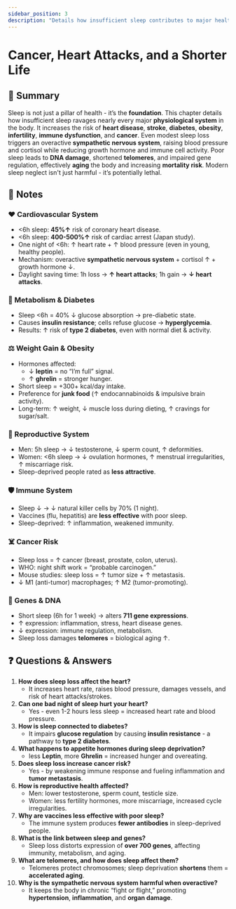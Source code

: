 ```yaml
---
sidebar_position: 3
description: "Details how insufficient sleep contributes to major health problems like cardiovascular disease, obesity, diabetes, and even cancer."
---
```


# Cancer, Heart Attacks, and a Shorter Life

## 🧠 Summary

Sleep is not just a pillar of health - it’s the **foundation**.
This chapter details how insufficient sleep ravages nearly every major **physiological system** in the body.
It increases the risk of **heart disease**, **stroke**, **diabetes**, **obesity**, **infertility**, **immune dysfunction**, and **cancer**.
Even modest sleep loss triggers an overactive **sympathetic nervous system**, raising blood pressure and cortisol while reducing growth hormone and immune cell activity.
Poor sleep leads to **DNA damage**, shortened **telomeres**, and impaired gene regulation, effectively **aging** the body and increasing **mortality risk**.
Modern sleep neglect isn't just harmful - it’s potentially lethal.

## 📓 Notes

### ❤️ Cardiovascular System

- \<6h sleep: **45%$\uparrow$** risk of coronary heart disease.
- \<6h sleep: **400-500%$\uparrow$** risk of cardiac arrest (Japan study).
- One night of \<6h: $\uparrow$ heart rate + $\uparrow$ blood pressure (even in young, healthy people).
- Mechanism: overactive **sympathetic nervous system** + cortisol $\uparrow$ + growth hormone $\downarrow$.
- Daylight saving time: 1h loss -> **$\uparrow$ heart attacks**; 1h gain -> **$\downarrow$ heart attacks**.

### 🍬 Metabolism & Diabetes

- Sleep \<6h = 40% $\downarrow$ glucose absorption -> pre-diabetic state.
- Causes **insulin resistance**; cells refuse glucose -> **hyperglycemia**.
- Results: $\uparrow$ risk of **type 2 diabetes**, even with normal diet & activity.

### ⚖️ Weight Gain & Obesity

- Hormones affected:
  - $\downarrow$ **leptin** = no “I’m full” signal.
  - $\uparrow$ **ghrelin** = stronger hunger.
- Short sleep = +300+ kcal/day intake.
- Preference for **junk food** ($\uparrow$ endocannabinoids & impulsive brain activity).
- Long-term: $\uparrow$ weight, $\downarrow$ muscle loss during dieting, $\uparrow$ cravings for sugar/salt.

### 🧬 Reproductive System

- Men: 5h sleep -> $\downarrow$ testosterone, $\downarrow$ sperm count, $\uparrow$ deformities.
- Women: \<6h sleep -> $\downarrow$ ovulation hormones, $\uparrow$ menstrual irregularities, $\uparrow$ miscarriage risk.
- Sleep-deprived people rated as **less attractive**.

### 🛡️ Immune System

- Sleep $\downarrow$ -> $\downarrow$ natural killer cells by 70% (1 night).
- Vaccines (flu, hepatitis) are **less effective** with poor sleep.
- Sleep-deprived: $\uparrow$ inflammation, weakened immunity.

### ☠️ Cancer Risk

- Sleep loss = $\uparrow$ cancer (breast, prostate, colon, uterus).
- WHO: night shift work = “probable carcinogen.”
- Mouse studies: sleep loss = $\uparrow$ tumor size + $\uparrow$ metastasis.
- $\downarrow$ M1 (anti-tumor) macrophages; $\uparrow$ M2 (tumor-promoting).

### 🧬 Genes & DNA

- Short sleep (6h for 1 week) -> alters **711 gene expressions**.
- $\uparrow$ expression: inflammation, stress, heart disease genes.
- $\downarrow$ expression: immune regulation, metabolism.
- Sleep loss damages **telomeres** = biological aging $\uparrow$.

## ❓ Questions & Answers

1. **How does sleep loss affect the heart?**
    - It increases heart rate, raises blood pressure, damages vessels, and risk of heart attacks/strokes.
1. **Can one bad night of sleep hurt your heart?**
    - Yes - even 1-2 hours less sleep = increased heart rate and blood pressure.
1. **How is sleep connected to diabetes?**
    - It impairs **glucose regulation** by causing **insulin resistance** - a pathway to **type 2 diabetes**.
1. **What happens to appetite hormones during sleep deprivation?**
    - less **Leptin**, more **Ghrelin** = increased hunger and overeating.
1. **Does sleep loss increase cancer risk?**
    - Yes - by weakening immune response and fueling inflammation and **tumor metastasis**.
1. **How is reproductive health affected?**
    - Men: lower testosterone, sperm count, testicle size.
    - Women: less fertility hormones, more miscarriage, increased cycle irregularities.
1. **Why are vaccines less effective with poor sleep?**
    - The immune system produces **fewer antibodies** in sleep-deprived people.
1. **What is the link between sleep and genes?**
    - Sleep loss distorts expression of **over 700 genes**, affecting immunity, metabolism, and aging.
1. **What are telomeres, and how does sleep affect them?**
    - Telomeres protect chromosomes; sleep deprivation **shortens** them = **accelerated aging**.
1. **Why is the sympathetic nervous system harmful when overactive?**
    - It keeps the body in chronic “fight or flight,” promoting **hypertension**, **inflammation**, and **organ damage**.
